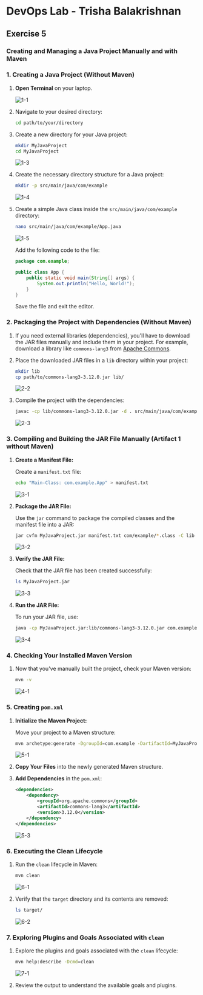 # DevOps Lab - Trisha Balakrishnan

## Exercise 5

### Creating and Managing a Java Project Manually and with Maven

### 1. Creating a Java Project (Without Maven)

1. **Open Terminal** on your laptop.

   ![1-1](../Photos/Ex5/1-1.png?raw=true)

3. Navigate to your desired directory:

   ```bash
   cd path/to/your/directory
   ```

4. Create a new directory for your Java project:

   ```bash
   mkdir MyJavaProject
   cd MyJavaProject
   ```

   ![1-3](../Photos/Ex5/1-3.png?raw=true)

5. Create the necessary directory structure for a Java project:

   ```bash
   mkdir -p src/main/java/com/example
   ```

   ![1-4](../Photos/Ex5/1-4.png?raw=true)

6. Create a simple Java class inside the `src/main/java/com/example` directory:

   ```bash
   nano src/main/java/com/example/App.java
   ```

   ![1-5](../Photos/Ex5/1-5.png?raw=true)

   Add the following code to the file:

   ```java
   package com.example;

   public class App {
       public static void main(String[] args) {
           System.out.println("Hello, World!");
       }
   }
   ```

   Save the file and exit the editor.

### 2. Packaging the Project with Dependencies (Without Maven)

1. If you need external libraries (dependencies), you'll have to download the JAR files manually and include them in your project. For example, download a library like `commons-lang3` from [Apache Commons](https://commons.apache.org/proper/commons-lang/download_lang.cgi).

2. Place the downloaded JAR files in a `lib` directory within your project:

   ```bash
   mkdir lib
   cp path/to/commons-lang3-3.12.0.jar lib/
   ```

   ![2-2](../Photos/Ex5/2-2.png?raw=true)

3. Compile the project with the dependencies:

   ```bash
   javac -cp lib/commons-lang3-3.12.0.jar -d . src/main/java/com/example/App.java
   ```

   ![2-3](../Photos/Ex5/2-2.png?raw=true)

### 3. Compiling and Building the JAR File Manually (Artifact 1 without Maven)

1. **Create a Manifest File:**

   Create a `manifest.txt` file:

   ```bash
   echo "Main-Class: com.example.App" > manifest.txt
   ```

   ![3-1](../Photos/Ex5/3-1.png?raw=true)

2. **Package the JAR File:**

   Use the `jar` command to package the compiled classes and the manifest file into a JAR:

   ```bash
   jar cvfm MyJavaProject.jar manifest.txt com/example/*.class -C lib .
   ```

   ![3-2](../Photos/Ex5/3-2.png?raw=true)

3. **Verify the JAR File:**

   Check that the JAR file has been created successfully:

   ```bash
   ls MyJavaProject.jar
   ```

   ![3-3](../Photos/Ex5/3-3.png?raw=true)

4. **Run the JAR File:**

   To run your JAR file, use:

   ```bash
   java -cp MyJavaProject.jar:lib/commons-lang3-3.12.0.jar com.example.App
   ```

   ![3-4](../Photos/Ex5/3-4.png?raw=true)

### 4. Checking Your Installed Maven Version

1. Now that you've manually built the project, check your Maven version:

   ```bash
   mvn -v
   ```

   ![4-1](../Photos/Ex5/4-1.png?raw=true)

### 5. Creating `pom.xml`

1. **Initialize the Maven Project:**

   Move your project to a Maven structure:

   ```bash
   mvn archetype:generate -DgroupId=com.example -DartifactId=MyJavaProject -DarchetypeArtifactId=maven-archetype-quickstart -DinteractiveMode=false
   ```

   ![5-1](../Photos/Ex5/5-1.png?raw=true)

2. **Copy Your Files** into the newly generated Maven structure.

3. **Add Dependencies** in the `pom.xml`:

   ```xml
   <dependencies>
       <dependency>
           <groupId>org.apache.commons</groupId>
           <artifactId>commons-lang3</artifactId>
           <version>3.12.0</version>
       </dependency>
   </dependencies>
   ```

   ![5-3](../Photos/Ex5/5-3.png?raw=true)

### 6. Executing the Clean Lifecycle

1. Run the `clean` lifecycle in Maven:

   ```bash
   mvn clean
   ```

   ![6-1](../Photos/Ex5/6-1.png?raw=true)

2. Verify that the `target` directory and its contents are removed:

   ```bash
   ls target/
   ```

   ![6-2](../Photos/Ex5/6-2.png?raw=true)

### 7. Exploring Plugins and Goals Associated with `clean`

1. Explore the plugins and goals associated with the `clean` lifecycle:

   ```bash
   mvn help:describe -Dcmd=clean
   ```

   ![7-1](../Photos/Ex5/7-1.png?raw=true)

2. Review the output to understand the available goals and plugins.
